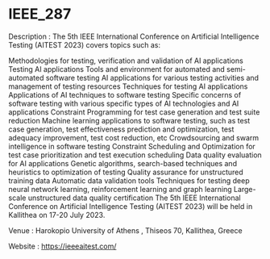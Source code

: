 # IEEE_287
Description : The 5th IEEE International Conference on Artificial Intelligence Testing (AITEST 2023) covers topics such as:

Methodologies for testing, verification and validation of AI applications
Testing AI applications
Tools and environment for automated and semi-automated software testing AI applications for various testing activities and management of testing resources
Techniques for testing AI applications
Applications of AI techniques to software testing
Specific concerns of software testing with various specific types of AI technologies and AI applications
Constraint Programming for test case generation and test suite reduction
Machine learning applications to software testing, such as test case generation, test effectiveness prediction and optimization, test adequacy improvement, test cost reduction, etc
Crowdsourcing and swarm intelligence in software testing
Constraint Scheduling and Optimization for test case prioritization and test execution scheduling
Data quality evaluation for AI applications
Genetic algorithms, search-based techniques and heuristics to optimization of testing
Quality assurance for unstructured training data
Automatic data validation tools
Techniques for testing deep neural network learning, reinforcement learning and graph learning
Large-scale unstructured data quality certification
The 5th IEEE International Conference on Artificial Intelligence Testing (AITEST 2023) will be held in Kallithea on 17-20 July 2023.

Venue : Harokopio University of Athens , Thiseos 70, Kallithea, Greece

Website : https://ieeeaitest.com/
